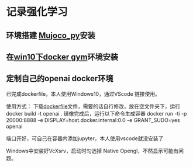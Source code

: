 # 记录强化学习

## 环境搭建 [Mujoco_py](./mujoco_py.md)安装

## 在[win10下docker gym](./gymdocker.md)环境安装

## 定制自己的openai docker环境
已完成dockerfile，本人使用Windows10，通过VScode 链接使用。

使用方式：
下载[dockerfile](./dockerfile)文件，需要的话自行修改，放在空文件夹下，运行
  docker build -t openai .
镜像完成后，运行以下命令生成容器
  docker run -ti -p 20000:8888 -e DISPLAY=host.docker.internal:0.0 -e GRANT_SUDO=yes openai

端口开好，可自己在容器内添加jupyter，本人使用vscode就没安装了

Windows中安装好VcXsrv，启动时勾选掉 Native Opengl，不然显示可能有问题。




